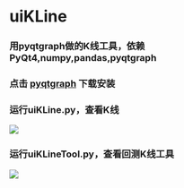 # uiKLine
### 用pyqtgraph做的K线工具，依赖 PyQt4,numpy,pandas,pyqtgraph
### 点击 [pyqtgraph](http://www.pyqtgraph.org/) 下载安装
### 运行uiKLine.py，查看K线

![](https://raw.githubusercontent.com/moonnejs/uiKLine/master/KLine.png?sanitize=true)

### 运行uiKLineTool.py，查看回测K线工具
![](https://raw.githubusercontent.com/moonnejs/uiKLine/master/KLineTool.png?sanitize=true)
